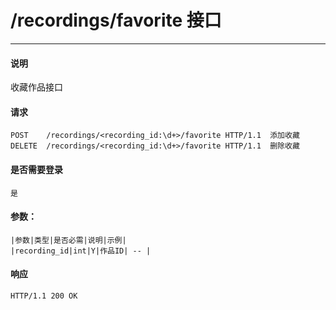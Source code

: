 # /recordings/favorite 接口
---

#### 说明
收藏作品接口

#### 请求
```
POST    /recordings/<recording_id:\d+>/favorite HTTP/1.1  添加收藏
DELETE  /recordings/<recording_id:\d+>/favorite HTTP/1.1  删除收藏
```

#### 是否需要登录
```
是
```

#### 参数：
```
|参数|类型|是否必需|说明|示例|
|recording_id|int|Y|作品ID| -- |
```

#### 响应
```
HTTP/1.1 200 OK
```

